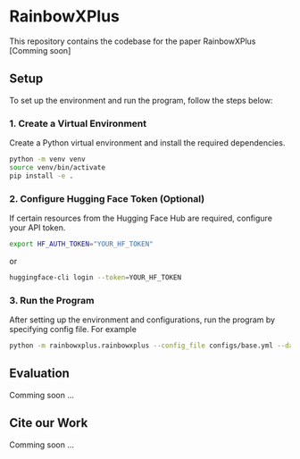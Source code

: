 # RainbowXPlus

This repository contains the codebase for the paper RainbowXPlus [Comming soon]

## Setup

To set up the environment and run the program, follow the steps below:

### 1. Create a Virtual Environment

Create a Python virtual environment and install the required dependencies.

```bash
python -m venv venv
source venv/bin/activate
pip install -e .
```

### 2. Configure Hugging Face Token (Optional)

If certain resources from the Hugging Face Hub are required, configure your API token.

```bash
export HF_AUTH_TOKEN="YOUR_HF_TOKEN"
```

or
```bash
huggingface-cli login --token=YOUR_HF_TOKEN
```

### 3. Run the Program

After setting up the environment and configurations, run the program by specifying config file. For example

```bash
python -m rainbowxplus.rainbowxplus --config_file configs/base.yml --dataset data/harmfulQA.json --model Qwen/Qwen2.5-7B-Instruct
```

## Evaluation
Comming soon ...


## Cite our Work
Comming soon ...